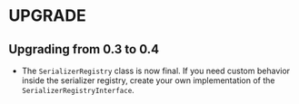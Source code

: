 UPGRADE
=======

Upgrading from 0.3 to 0.4
-------------------------

* The `SerializerRegistry` class is now final. If you need custom behavior
  inside the serializer registry, create your own implementation of the
  `SerializerRegistryInterface`.
